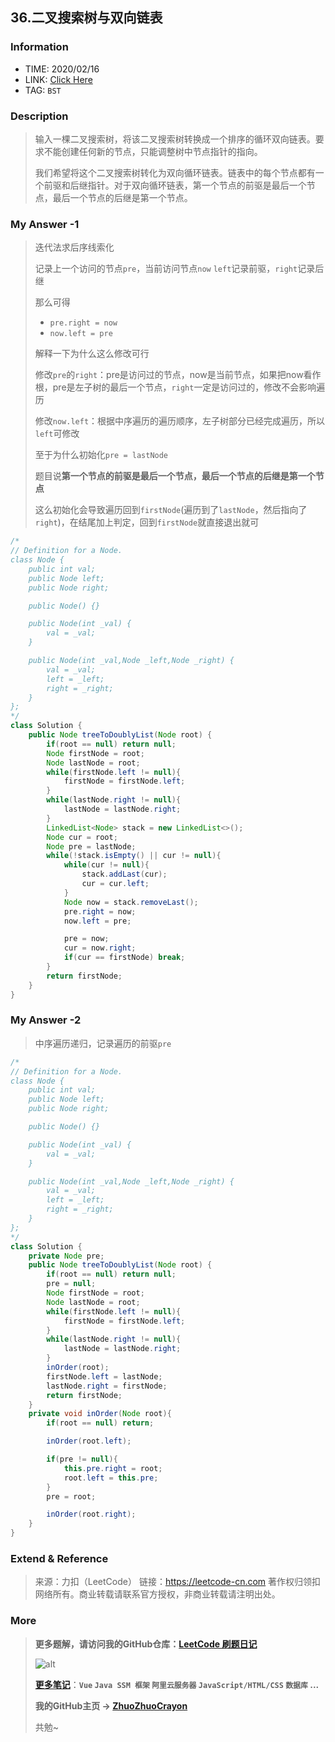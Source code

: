 ## 36.二叉搜索树与双向链表

### Information

* TIME: 2020/02/16
* LINK: [Click Here](https://leetcode-cn.com/problems/er-cha-sou-suo-shu-yu-shuang-xiang-lian-biao-lcof/)
* TAG: `BST`

### Description

> 输入一棵二叉搜索树，将该二叉搜索树转换成一个排序的循环双向链表。要求不能创建任何新的节点，只能调整树中节点指针的指向。
>
> 我们希望将这个二叉搜索树转化为双向循环链表。链表中的每个节点都有一个前驱和后继指针。对于双向循环链表，第一个节点的前驱是最后一个节点，最后一个节点的后继是第一个节点。
>

### My Answer -1

> 迭代法求后序线索化
>
> 记录上一个访问的节点`pre`，当前访问节点`now`
> `left`记录前驱，`right`记录后继
>
> 那么可得
>
> * `pre.right = now`
> * `now.left = pre`
>
> 解释一下为什么这么修改可行
>
> 修改`pre`的`right`：pre是访问过的节点，now是当前节点，如果把now看作根，pre是左子树的最后一个节点，`right`一定是访问过的，修改不会影响遍历
>
> 修改`now.left`：根据中序遍历的遍历顺序，左子树部分已经完成遍历，所以`left`可修改
>
> 至于为什么初始化`pre = lastNode`
>
> 题目说**第一个节点的前驱是最后一个节点，最后一个节点的后继是第一个节点**
>
> 这么初始化会导致遍历回到`firstNode`(遍历到了`lastNode`，然后指向了`right`)，在结尾加上判定，回到`firstNode`就直接退出就可

```java
/*
// Definition for a Node.
class Node {
    public int val;
    public Node left;
    public Node right;

    public Node() {}

    public Node(int _val) {
        val = _val;
    }

    public Node(int _val,Node _left,Node _right) {
        val = _val;
        left = _left;
        right = _right;
    }
};
*/
class Solution {
    public Node treeToDoublyList(Node root) {
        if(root == null) return null;
        Node firstNode = root;
        Node lastNode = root;
        while(firstNode.left != null){
            firstNode = firstNode.left;
        }
        while(lastNode.right != null){
            lastNode = lastNode.right;
        }
        LinkedList<Node> stack = new LinkedList<>();
        Node cur = root;
        Node pre = lastNode;
        while(!stack.isEmpty() || cur != null){
            while(cur != null){
                stack.addLast(cur);
                cur = cur.left;
            }
            Node now = stack.removeLast();
            pre.right = now;
            now.left = pre;

            pre = now;
            cur = now.right;
            if(cur == firstNode) break;
        }
        return firstNode;
    }
}
```

### My Answer -2

> 中序遍历递归，记录遍历的前驱`pre`

```java
/*
// Definition for a Node.
class Node {
    public int val;
    public Node left;
    public Node right;

    public Node() {}

    public Node(int _val) {
        val = _val;
    }

    public Node(int _val,Node _left,Node _right) {
        val = _val;
        left = _left;
        right = _right;
    }
};
*/
class Solution {
    private Node pre;
    public Node treeToDoublyList(Node root) {
        if(root == null) return null;
        pre = null;
        Node firstNode = root;
        Node lastNode = root;
        while(firstNode.left != null){
            firstNode = firstNode.left;
        }
        while(lastNode.right != null){
            lastNode = lastNode.right;
        }
        inOrder(root);
        firstNode.left = lastNode;
        lastNode.right = firstNode;
        return firstNode;
    }
    private void inOrder(Node root){
        if(root == null) return;

        inOrder(root.left);

        if(pre != null){
            this.pre.right = root;
            root.left = this.pre;
        }
        pre = root;

        inOrder(root.right);
    }
}
```

### Extend & Reference

> 来源：力扣（LeetCode）
> 链接：https://leetcode-cn.com
> 著作权归领扣网络所有。商业转载请联系官方授权，非商业转载请注明出处。

### More

> **更多题解，请访问我的GitHub仓库：[LeetCode 刷题日记](https://github.com/ZhuoZhuoCrayon/my-Nodes/blob/master/Daily/README_2020.md)**
>
> ![alt](https://raw.githubusercontent.com/ZhuoZhuoCrayon/my-Nodes/master/Daily/img/mynode.png)
>
> [**更多笔记**](https://github.com/ZhuoZhuoCrayon/my-Nodes)：**`Vue` `Java SSM 框架` `阿里云服务器` `JavaScript/HTML/CSS`   `数据库` ...**
>
> **我的GitHub主页 -> [ZhuoZhuoCrayon](https://github.com/ZhuoZhuoCrayon)**
>
> 共勉~

